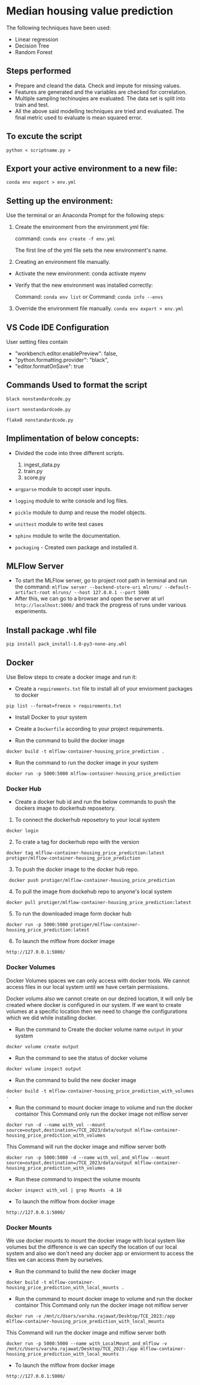 # Median housing value prediction

The following techniques have been used:

 - Linear regression
 - Decision Tree
 - Random Forest

## Steps performed
 - Prepare and cleand the data. Check and impute for missing values.
 - Features are generated and the variables are checked for correlation.
 - Multiple sampling techinuqies are evaluated. The data set is split into train and test.
 - All the above said modelling techniques are tried and evaluated. The final metric used to evaluate is mean squared error.

## To excute the script
```
python < scriptname.py >
```

## Export your active environment to a new file:
```
conda env export > env.yml
```

## Setting up the environment:
Use the terminal or an Anaconda Prompt for the following steps:

 1) Create the environment from the environment.yml file:

    command: ```conda env create -f env.yml```

    The first line of the yml file sets the new environment's name.

 2) Creating an environment file manually.

  - Activate the new environment: conda activate myenv

  - Verify that the new environment was installed correctly:

    Command: ```conda env list```
    or
    Command: ```conda info --envs```

 3) Override the environment file manually.
    ```conda env export > env.yml```

## VS Code IDE Configuration
User setting files contain
 - "workbench.editor.enablePreview": false,
 - "python.formatting.provider": "black",
 - "editor.formatOnSave": true


## Commands Used to format the script
```
black nonstandardcode.py
```
```
isort nonstandardcode.py
```
```
flake8 nonstandardcode.py
```


## Implimentation of below concepts:
 - Divided the code into three different scripts.
   1) ingest_data.py
   2) train.py
   3) score.py

 - ``argparse`` module to accept user inputs.
 - ``logging`` module to write console and log files.
 - ``pickle`` module to dump and reuse the model objects.
 - ``unittest`` module to write test cases
 - ``sphinx`` module to write the documentation.
 - ``packaging`` - Created own package and installed it.


## MLFlow Server
 - To start the MLFlow server, go to project root path in terminal and run the command:
```mlflow server --backend-store-uri mlruns/ --default-artifact-root mlruns/ --host 127.0.0.1 --port 5000```
 - After this, we can go to a browser and open the server at url ```http://localhost:5000/``` and track the
progress of runs under various experiments.


## Install package .whl file
```
pip install pack_install-1.0-py3-none-any.whl
```

## Docker
Use Below steps to create a docker image and run it:

- Create a ``requirements.txt`` file to install all of your enviorment packages to docker
```
pip list --format=freeze > requirements.txt
```

- Install Docker to your system

- Create a ``Dockerfile`` according to your project requirements.

- Run the command to build the docker image
```
docker build -t mlflow-container-housing_price_prediction .
```

- Run the command to run the docker image in your system
```
docker run -p 5000:5000 mlflow-container-housing_price_prediction
```

### Docker Hub
- Create a docker hub id and run the below commands to push the dockers image to dockerhub reposetory.
1) To connect the dockerhub reposetory to your local system
```
docker login
```

2) To crate a tag for dockerhub repo with the version
```
docker tag mlflow-container-housing_price_prediction:latest protiger/mlflow-container-housing_price_prediction
```

3) To push the docker image to the docker hub repo.
```
 docker push protiger/mlflow-container-housing_price_prediction
```

4) To pull the image from dockehub repo to anyone's local system
```
docker pull protiger/mlflow-container-housing_price_prediction:latest
```

5) To run the downloaded image form docker hub
```
docker run -p 5000:5000 protiger/mlflow-container-housing_price_prediction:latest
```

6) To launch the mlflow from docker image
```
http://127.0.0.1:5000/
```

### Docker Volumes
Docker Volumes spaces we can only access with docker tools. We cannot access files in our local system until we have certain permissions.

Docker volums also we cannot create on our dezired location, it will only be created where docker is configured in our system. If we want to create volumes at a specific location then we need to change the configurations which we did while installing docker.

- Run the command to Create the docker volume name ```output``` in your system
```
docker volume create output
```

- Run the command to see the status of docker volume
```
docker volume inspect output
```

- Run the command to build the new docker image
```
docker build -t mlflow-container-housing_price_prediction_with_volumes .
```

- Run the command to mount docker image to volume and run the docker containor
This Command only run the docker image not mlflow server
```
docker run -d --name with_vol --mount source=output,destination=/TCE_2023/data/output mlflow-container-housing_price_prediction_with_volumes
```
This Command will run the docker image and mlflow server both
```
docker run -p 5000:5000 -d --name with_vol_and_mlflow --mount source=output,destination=/TCE_2023/data/output mlflow-container-housing_price_prediction_with_volumes
```
- Run these command to inspect the volume mounts
```
docker inspect with_vol | grep Mounts -A 10
```


- To launch the mlflow from docker image
```
http://127.0.0.1:5000/
```

### Docker Mounts
We use docker mounts to mount the docker image with local system like volumes but the difference is we can specify the location of our local system and also we don't need any docker app or enviorment to access the files we can access them by ourselves.

- Run the command to build the new docker image
```
docker build -t mlflow-container-housing_price_prediction_with_local_mounts .
```

- Run the command to mount docker image to volume and run the docker containor
This Command only run the docker image not mlflow server
```
docker run -v /mnt/c/Users/varsha.rajawat/Desktop/TCE_2023:/app mlflow-container-housing_price_prediction_with_local_mounts
```
This Command will run the docker image and mlflow server both
```
docker run -p 5000:5000 --name with_LocalMount_and_mlflow -v /mnt/c/Users/varsha.rajawat/Desktop/TCE_2023:/app mlflow-container-housing_price_prediction_with_local_mounts
```

- To launch the mlflow from docker image
```
http://127.0.0.1:5000/
```
